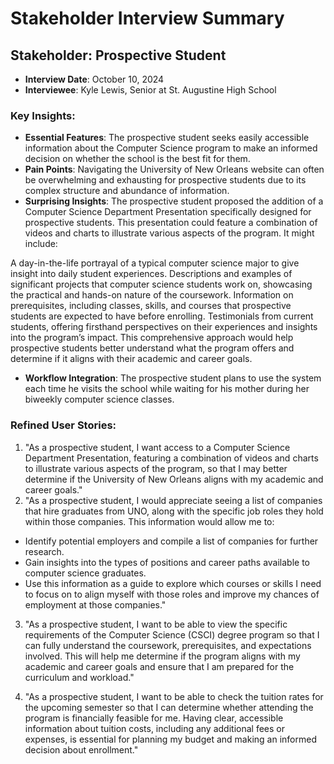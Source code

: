 # Stakeholder Interview Summary

## Stakeholder: Prospective Student
- **Interview Date**: October 10, 2024
- **Interviewee**: Kyle Lewis, Senior at St. Augustine High School

### Key Insights:
- **Essential Features**: The prospective student seeks easily accessible information about the Computer Science program to make an informed decision on whether the school is the best fit for them.
- **Pain Points**: Navigating the University of New Orleans website can often be overwhelming and exhausting for prospective students due to its complex structure and abundance of information.
- **Surprising Insights**: The prospective student proposed the addition of a Computer Science Department Presentation specifically designed for prospective students. This presentation could feature a combination of videos and charts to illustrate various aspects of the program. It might include:

A day-in-the-life portrayal of a typical computer science major to give insight into daily student experiences.
Descriptions and examples of significant projects that computer science students work on, showcasing the practical and hands-on nature of the coursework.
Information on prerequisites, including classes, skills, and courses that prospective students are expected to have before enrolling.
Testimonials from current students, offering firsthand perspectives on their experiences and insights into the program’s impact.
This comprehensive approach would help prospective students better understand what the program offers and determine if it aligns with their academic and career goals.
- **Workflow Integration**: The prospective student plans to use the system each time he visits the school while waiting for his mother during her biweekly computer science classes.

### Refined User Stories:
1. "As a prospective student, I want access to a Computer Science Department Presentation, featuring a combination of videos and charts to illustrate various aspects of the program, so that I may better determine if the University of New Orleans aligns with my academic and career goals."
2. "As a prospective student, I would appreciate seeing a list of companies that hire graduates from UNO, along with the specific job roles they hold within those companies. This information would allow me to:
 
- Identify potential employers and compile a list of companies for further research.
- Gain insights into the types of positions and career paths available to computer science graduates.
- Use this information as a guide to explore which courses or skills I need to focus on to align myself with those roles and improve my chances of employment at those companies."
 
3. "As a prospective student, I want to be able to view the specific requirements of the Computer Science (CSCI) degree program so that I can fully understand the coursework, prerequisites, and expectations involved. This will help me determine if the program aligns with my academic and career goals and ensure that I am prepared for the curriculum and workload."
 
4. "As a prospective student, I want to be able to check the tuition rates for the upcoming semester so that I can determine whether attending the program is financially feasible for me. Having clear, accessible information about tuition costs, including any additional fees or expenses, is essential for planning my budget and making an informed decision about enrollment."
